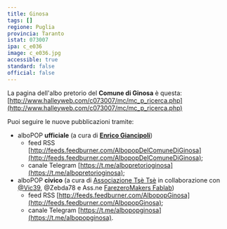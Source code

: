 ```yaml
---
title: Ginosa
tags: []
regione: Puglia
provincia: Taranto
istat: 073007
ipa: c_e036
image: c_e036.jpg
accessible: true
standard: false
official: false
---
```


La pagina dell'albo pretorio del **Comune di Ginosa** è questa: [http://www.halleyweb.com/c073007/mc/mc_p_ricerca.php](http://www.halleyweb.com/c073007/mc/mc_p_ricerca.php)

Puoi seguire le nuove pubblicazioni tramite:

*  alboPOP **ufficiale** (a cura di [**Enrico Giancipoli**](https://www.facebook.com/egiancipo.li))
   * feed RSS [http://feeds.feedburner.com/AlbopopDelComuneDiGinosa](http://feeds.feedburner.com/AlbopopDelComuneDiGinosa);
   * canale Telegram [https://t.me/albopretorioginosa](https://t.me/albopretorioginosa);
*  alboPOP **civico** (a cura di  [Associazione Tsè Tsè](www.tsetse.altervista.org) in collaborazione con [@Vic39](http://vincentforty.weebly.com/), @Zebda78 e Ass.ne [FarezeroMakers Fablab]((http://www.farezero.org) ))
   * feed RSS [http://feeds.feedburner.com/AlbopopGinosa](http://feeds.feedburner.com/AlbopopGinosa);
   * canale Telegram [https://t.me/albopopginosa](https://t.me/albopopginosa).

